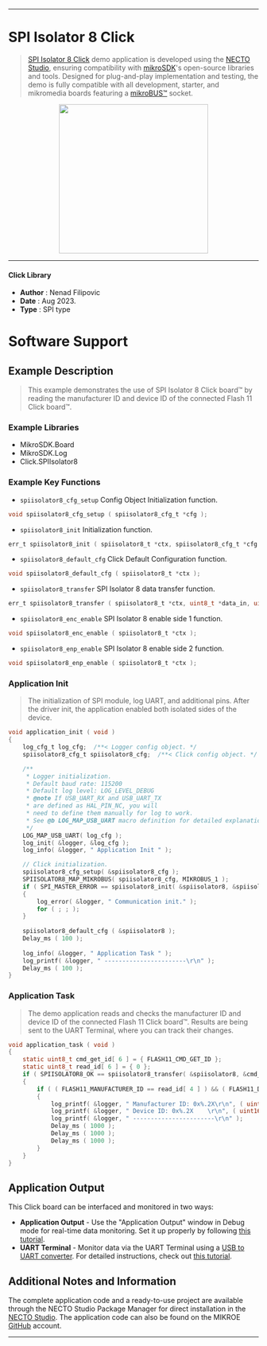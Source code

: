 
---
# SPI Isolator 8 Click

> [SPI Isolator 8 Click](https://www.mikroe.com/?pid_product=MIKROE-5873) demo application is developed using
the [NECTO Studio](https://www.mikroe.com/necto), ensuring compatibility with [mikroSDK](https://www.mikroe.com/mikrosdk)'s
open-source libraries and tools. Designed for plug-and-play implementation and testing, the demo is fully compatible with
all development, starter, and mikromedia boards featuring a [mikroBUS&trade;](https://www.mikroe.com/mikrobus) socket.

<p align="center">
  <img src="https://www.mikroe.com/?pid_product=MIKROE-5873&image=1" height=300px>
</p>

---

#### Click Library

- **Author**        : Nenad Filipovic
- **Date**          : Aug 2023.
- **Type**          : SPI type

# Software Support

## Example Description

> This example demonstrates the use of SPI Isolator 8 Click board&trade; 
> by reading the manufacturer ID and device ID 
> of the connected Flash 11 Click board&trade;.

### Example Libraries

- MikroSDK.Board
- MikroSDK.Log
- Click.SPIIsolator8

### Example Key Functions

- `spiisolator8_cfg_setup` Config Object Initialization function.
```c
void spiisolator8_cfg_setup ( spiisolator8_cfg_t *cfg );
```

- `spiisolator8_init` Initialization function.
```c
err_t spiisolator8_init ( spiisolator8_t *ctx, spiisolator8_cfg_t *cfg );
```

- `spiisolator8_default_cfg` Click Default Configuration function.
```c
void spiisolator8_default_cfg ( spiisolator8_t *ctx );
```

- `spiisolator8_transfer` SPI Isolator 8 data transfer function.
```c
err_t spiisolator8_transfer ( spiisolator8_t *ctx, uint8_t *data_in, uint8_t *data_out, uint8_t len );
```

- `spiisolator8_enc_enable` SPI Isolator 8 enable side 1 function.
```c
void spiisolator8_enc_enable ( spiisolator8_t *ctx );
```

- `spiisolator8_enp_enable` SPI Isolator 8 enable side 2 function.
```c
void spiisolator8_enp_enable ( spiisolator8_t *ctx );
```

### Application Init

> The initialization of SPI module, log UART, and additional pins.
> After the driver init, the application enabled both isolated sides of the device.

```c
void application_init ( void )
{
    log_cfg_t log_cfg;  /**< Logger config object. */
    spiisolator8_cfg_t spiisolator8_cfg;  /**< Click config object. */

    /** 
     * Logger initialization.
     * Default baud rate: 115200
     * Default log level: LOG_LEVEL_DEBUG
     * @note If USB_UART_RX and USB_UART_TX 
     * are defined as HAL_PIN_NC, you will 
     * need to define them manually for log to work. 
     * See @b LOG_MAP_USB_UART macro definition for detailed explanation.
     */
    LOG_MAP_USB_UART( log_cfg );
    log_init( &logger, &log_cfg );
    log_info( &logger, " Application Init " );

    // Click initialization.
    spiisolator8_cfg_setup( &spiisolator8_cfg );
    SPIISOLATOR8_MAP_MIKROBUS( spiisolator8_cfg, MIKROBUS_1 );
    if ( SPI_MASTER_ERROR == spiisolator8_init( &spiisolator8, &spiisolator8_cfg ) )
    {
        log_error( &logger, " Communication init." );
        for ( ; ; );
    }
    
    spiisolator8_default_cfg ( &spiisolator8 );
    Delay_ms ( 100 );
    
    log_info( &logger, " Application Task " );
    log_printf( &logger, " -----------------------\r\n" );
    Delay_ms ( 100 );
}
```

### Application Task

> The demo application reads and checks the manufacturer ID and 
> device ID of the connected Flash 11 Click board&trade;. 
> Results are being sent to the UART Terminal, where you can track their changes.

```c
void application_task ( void )
{
    static uint8_t cmd_get_id[ 6 ] = { FLASH11_CMD_GET_ID };
    static uint8_t read_id[ 6 ] = { 0 };
    if ( SPIISOLATOR8_OK == spiisolator8_transfer( &spiisolator8, &cmd_get_id[ 0 ], &read_id[ 0 ], 6 ) )
    {
        if ( ( FLASH11_MANUFACTURER_ID == read_id[ 4 ] ) && ( FLASH11_DEVICE_ID == read_id[ 5 ] ) )
        {
            log_printf( &logger, " Manufacturer ID: 0x%.2X\r\n", ( uint16_t ) read_id[ 4 ] );
            log_printf( &logger, " Device ID: 0x%.2X    \r\n", ( uint16_t ) read_id[ 5 ] );
            log_printf( &logger, " -----------------------\r\n" );
            Delay_ms ( 1000 );
            Delay_ms ( 1000 );
            Delay_ms ( 1000 );
        }
    }
}
```

## Application Output

This Click board can be interfaced and monitored in two ways:
- **Application Output** - Use the "Application Output" window in Debug mode for real-time data monitoring.
Set it up properly by following [this tutorial](https://www.youtube.com/watch?v=ta5yyk1Woy4).
- **UART Terminal** - Monitor data via the UART Terminal using
a [USB to UART converter](https://www.mikroe.com/click/interface/usb?interface*=uart,uart). For detailed instructions,
check out [this tutorial](https://help.mikroe.com/necto/v2/Getting%20Started/Tools/UARTTerminalTool).

## Additional Notes and Information

The complete application code and a ready-to-use project are available through the NECTO Studio Package Manager for 
direct installation in the [NECTO Studio](https://www.mikroe.com/necto). The application code can also be found on
the MIKROE [GitHub](https://github.com/MikroElektronika/mikrosdk_click_v2) account.

---
